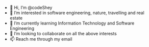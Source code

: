 - 👋 Hi, I’m @codeShey
- 👀 I’m interested in software engineering, nature, travelling and real estate
- 🌱 I’m currently learning Information Technology and Software Engineering
- 💞️ I’m looking to collaborate on all the above interests 
- 📫 Reach me through my email

<!---
kachimbi/kachimbi is a ✨ special ✨ repository because its `README.md` (this file) appears on your GitHub profile.
You can click the Preview link to take a look at your changes.
--->
